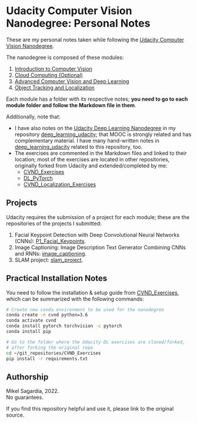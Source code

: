 # Udacity Computer Vision Nanodegree: Personal Notes

These are my personal notes taken while following the [Udacity Computer Vision Nanodegree](https://www.udacity.com/course/computer-vision-nanodegree--nd891).

The nanodegree is composed of these modules:

1. [Introduction to Computer Vision](01_Intro_Computer_Vision)
2. [Cloud Computing (Optional)](02_Cloud_Computing)
3. [Advanced Computer Vision and Deep Learning](03_Advanced_CV_and_DL)
4. [Object Tracking and Localization](04_Object_Tracking_Localization)

Each module has a folder with its respective notes; **you need to go to each module folder and follow the Markdown file in them**.

Additionally, note that:

- I have also notes on the [Udacity Deep Learning Nanodegree](https://www.udacity.com/course/deep-learning-nanodegree--nd101) in my repository [deep_learning_udacity](https://github.com/mxagar/deep_learning_udacity); that MOOC is strongly related and has complementary material. I have many hand-written notes in [deep_learning_udacity](https://github.com/mxagar/deep_learning_udacity) related to this repository, too.
- The exercises are commented in the Markdown files and linked to their location; most of the exercises are located in other repositories, originally forked from Udacity and extended/completed by me:
	- [CVND_Exercises](https://github.com/mxagar/CVND_Exercises)
	- [DL_PyTorch](https://github.com/mxagar/DL_PyTorch)
	- [CVND_Localization_Exercises](https://github.com/mxagar/CVND_Localization_Exercises)

## Projects

Udacity requires the submission of a project for each module; these are the repositories of the projects I submitted:

1. Facial Keypoint Detection with Deep Convolutional Neural Networks (CNNs): [P1_Facial_Keypoints](https://github.com/mxagar/P1_Facial_Keypoints).
2. Image Captioning: Image Description Text Generator Combining CNNs and RNNs: [image_captioning](https://github.com/mxagar/image_captioning).
3. SLAM project: [slam_project](#).

## Practical Installation Notes

You need to follow the installation & setup guide from [CVND_Exercises](https://github.com/mxagar/CVND_Exercises), which can be summarized with the following commands:

```bash
# Create new conda environment to be used for the nanodegree
conda create -n cvnd python=3.6
conda activate cvnd
conda install pytorch torchvision -c pytorch
conda install pip

# Go to the folder where the Udacity DL exercises are cloned/forked,
# after forking the original repo
cd ~/git_repositories/CVND_Exercises
pip install -r requirements.txt
```

## Authorship

Mikel Sagardia, 2022.  
No guarantees.

If you find this repository helpful and use it, please link to the original source.
